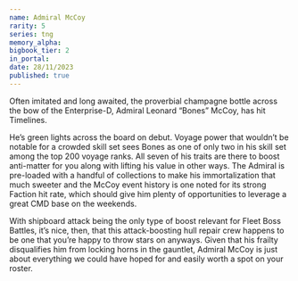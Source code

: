 ```yaml
---
name: Admiral McCoy
rarity: 5
series: tng
memory_alpha:
bigbook_tier: 2
in_portal:
date: 28/11/2023
published: true
---
```


Often imitated and long awaited, the proverbial champagne bottle across the bow of the Enterprise-D, Admiral Leonard “Bones” McCoy, has hit Timelines.

He’s green lights across the board on debut. Voyage power that wouldn’t be notable for a crowded skill set sees Bones as one of only two in his skill set among the top 200 voyage ranks. All seven of his traits are there to boost anti-matter for you along with lifting his value in other ways. The Admiral is pre-loaded with a handful of collections to make his immortalization that much sweeter and the McCoy event history is one noted for its strong Faction hit rate, which should give him plenty of opportunities to leverage a great CMD base on the weekends. 

With shipboard attack being the only type of boost relevant for Fleet Boss Battles, it’s nice, then, that this attack-boosting hull repair crew happens to be one that you’re happy to throw stars on anyways. Given that his frailty disqualifies him from locking horns in the gauntlet, Admiral McCoy is just about everything we could have hoped for and easily worth a spot on your roster.

